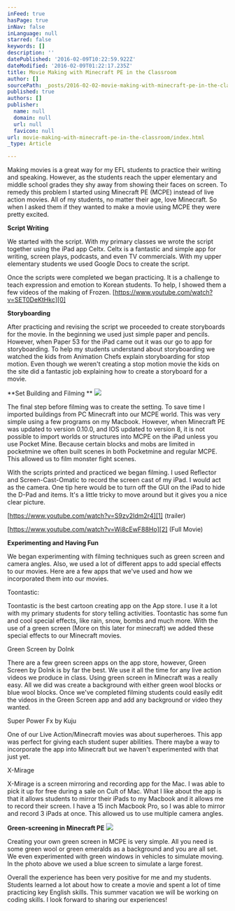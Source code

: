 ```yaml
---
inFeed: true
hasPage: true
inNav: false
inLanguage: null
starred: false
keywords: []
description: ''
datePublished: '2016-02-09T10:22:59.922Z'
dateModified: '2016-02-09T01:22:17.235Z'
title: Movie Making with Minecraft PE in the Classroom
author: []
sourcePath: _posts/2016-02-02-movie-making-with-minecraft-pe-in-the-classroom.md
published: true
authors: []
publisher:
  name: null
  domain: null
  url: null
  favicon: null
url: movie-making-with-minecraft-pe-in-the-classroom/index.html
_type: Article

---
```

Making movies is a great way for my EFL students to practice their writing and speaking. However, as the students reach the upper elementary and middle school grades they shy away from showing their faces on screen. To remedy this problem I started using Minecraft PE (MCPE) instead of live action movies. All of my students, no matter their age, love Minecraft. So when I asked them if they wanted to make a movie using MCPE they were pretty excited.

**Script Writing**

We started with the script. With my primary classes we wrote the script together using the iPad app Celtx. Celtx is a fantastic and simple app for writing, screen plays, podcasts, and even TV commercials. With my upper elementary students we used Google Docs to create the script.

Once the scripts were completed we began practicing. It is a challenge to teach expression and emotion to Korean students. To help, I showed them a few videos of the making of Frozen. [https://www.youtube.com/watch?v=SET0DeKtHkc][0]

**Storyboarding**

After practicing and revising the script we proceeded to create storyboards for the movie. In the beginning we used just simple paper and pencils. However, when Paper 53 for the iPad came out it was our go to app for storyboarding. To help my students understand about storyboarding we watched the kids from Animation Chefs explain storyboarding for stop motion. Even though we weren't creating a stop motion movie the kids on the site did a fantastic job explaining how to create a storyboard for a movie.

**Set Building and Filming **
![](https://s3-us-west-2.amazonaws.com/the-grid-img/p/cc68ac7facca7df86837316bb367818d7a834b9c.png)

The final step before filming was to create the setting. To save time I imported buildings from PC Minecraft into our MCPE world. This was very simple using a few programs on my Macbook. However, when Minecraft PE was updated to version 0.10.0, and IOS updated to version 8, it is not possible to import worlds or structures into MCPE on the iPad unless you use Pocket Mine. Because certain blocks and mobs are limited in pocketmine we often built scenes in both Pocketmine and regular MCPE. This allowed us to film monster fight scenes.

With the scripts printed and practiced we began filming. I used Reflector and Screen-Cast-Omatic to record the screen cast of my iPad. I would act as the camera. One tip here would be to turn off the GUI on the iPad to hide the D-Pad and items. It's a little tricky to move around but it gives you a nice clear picture.

[https://www.youtube.com/watch?v=S9zv2Idm2r4][1] (trailer)

[https://www.youtube.com/watch?v=Wi8cEwF88Ho][2] (Full Movie)

**Experimenting and Having Fun**

We began experimenting with filming techniques such as green screen and camera angles. Also, we used a lot of different apps to add special effects to our movies. Here are a few apps that we've used and how we incorporated them into our movies.

Toontastic:

Toontastic is the best cartoon creating app on the App store. I use it a lot with my primary students for story telling activities. Toontastic has some fun and cool special effects, like rain, snow, bombs and much more. With the use of a green screen (More on this later for minecraft) we added these special effects to our Minecraft movies.

Green Screen by DoInk

There are a few green screen apps on the app store, however, Green Screen by DoInk is by far the best. We use it all the time for any live action videos we produce in class. Using green screen in Minecraft was a really easy. All we did was create a background with either green wool blocks or blue wool blocks. Once we've completed filming students could easily edit the videos in the Green Screen app and add any background or video they wanted.

Super Power Fx by Kuju

One of our Live Action/Minecraft movies was about superheroes. This app was perfect for giving each student super abilities. There maybe a way to incorporate the app into Minecraft but we haven't experimented with that just yet.

X-Mirage

X-Mirage is a screen mirroring and recording app for the Mac. I was able to pick it up for free during a sale on Cult of Mac. What I like about the app is that it allows students to mirror their iPads to my Macbook and it allows me to record their screen. I have a 15 inch Macbook Pro, so I was able to mirror and record 3 iPads at once. This allowed us to use multiple camera angles.

**Green-screening in Minecraft PE**
![](https://s3-us-west-2.amazonaws.com/the-grid-img/p/d695f427a62d84885b76529ca84d5b1836a8b136.png)

Creating your own green screen in MCPE is very simple. All you need is some green wool or green emeralds as a background and you are all set. We even experimented with green windows in vehicles to simulate moving. In the photo above we used a blue screen to simulate a large forest.

Overall the experience has been very positive for me and my students. Students learned a lot about how to create a movie and spent a lot of time practicing key English skills. This summer vacation we will be working on coding skills. I look forward to sharing our experiences!

[0]: https://www.youtube.com/watch?v=SET0DeKtHkc
[1]: https://www.youtube.com/watch?v=S9zv2Idm2r4
[2]: https://www.youtube.com/watch?v=Wi8cEwF88Ho